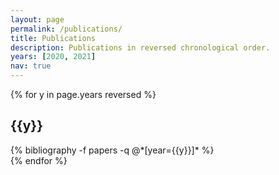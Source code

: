 ```yaml
---
layout: page
permalink: /publications/
title: Publications
description: Publications in reversed chronological order.
years: [2020, 2021]
nav: true
---
```


<div class="publications">

{% for y in page.years reversed %}
  <div class="row">
    <h2 class="year col-sm-1 order-sm-last order-first">{{y}}</h2>
      {% bibliography -f papers -q @*[year={{y}}]* %}
  </div>
{% endfor %}

</div>
